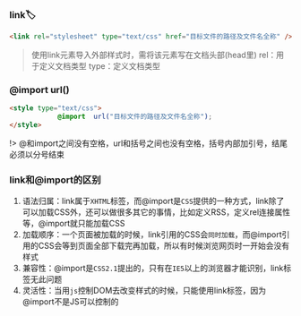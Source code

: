 ### link🏷
```html
<link rel="stylesheet" type="text/css" href="目标文件的路径及文件名全称" />
```
> 使用link元素导入外部样式时，需将该元素写在文档头部(head里)
> rel：用于定义文档类型
> type：定义文档类型
### @import url()
```html
<style type="text/css">
			@import  url("目标文件的路径及文件名全称");
</style>
```
!> @和import之间没有空格，url和括号之间也没有空格，括号内部加引号，结尾必须以分号结束

### link和@import的区别
1. 语法归属：link属于`XHTML`标签，而@import是`CSS`提供的一种方式，link除了可以加载CSS外，还可以做很多其它的事情，比如定义RSS，定义rel连接属性等，@import就只能加载CSS
2. 加载顺序：一个页面被加载的时候，link引用的CSS会`同时加载`，而@import引用的CSS会等到页面全部下载完再加载，所以有时候浏览网页时一开始会没有样式
3. 兼容性：@import是`CSS2.1`提出的，只有在`IE5`以上的浏览器才能识别，link标签无此问题
4. 灵活性：当用`js`控制DOM去改变样式的时候，只能使用link标签，因为@import不是JS可以控制的
